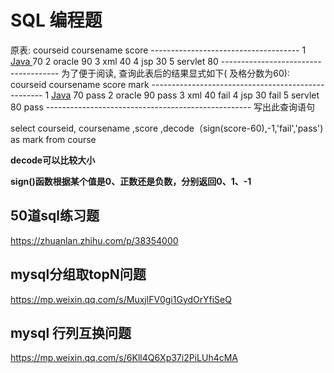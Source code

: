 # SQL 编程题

原表:
courseid coursename score
\-------------------------------------
1 [Java ](http://lib.csdn.net/base/java)70
2 oracle 90
3 xml 40
4 jsp 30
5 servlet 80
\-------------------------------------
为了便于阅读, 查询此表后的结果显式如下( 及格分数为60):
courseid coursename score mark
\---------------------------------------------------
1 [Java](http://lib.csdn.net/base/javase) 70 pass
2 oracle 90 pass
3 xml 40 fail
4 jsp 30 fail
5 servlet 80 pass
\---------------------------------------------------
写出此查询语句



select courseid, coursename ,score ,decode（sign(score-60),-1,'fail','pass') as mark from course

**decode可以比较大小**

**sign()函数根据某个值是0、正数还是负数，分别返回0、1、-1**





## 50道sql练习题

https://zhuanlan.zhihu.com/p/38354000

## mysql分组取topN问题

https://mp.weixin.qq.com/s/MuxjlFV0gi1GydOrYfiSeQ



## mysql 行列互换问题

https://mp.weixin.qq.com/s/6Kll4Q6Xp37i2PiLUh4cMA